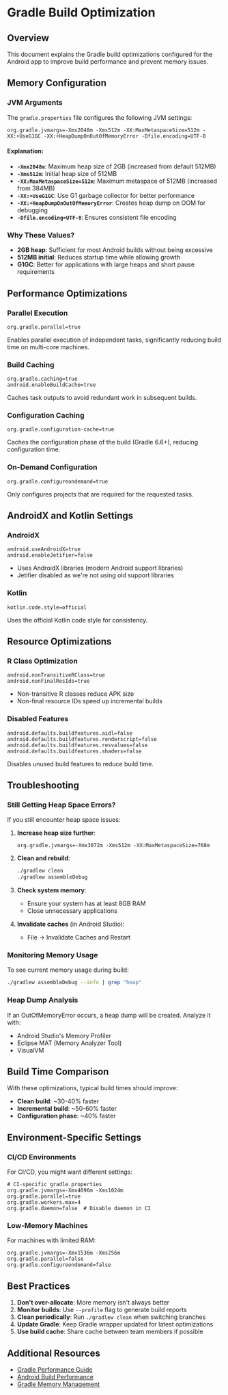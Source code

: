 # Gradle Build Optimization

## Overview
This document explains the Gradle build optimizations configured for the Android app to improve build performance and prevent memory issues.

## Memory Configuration

### JVM Arguments
The `gradle.properties` file configures the following JVM settings:

```properties
org.gradle.jvmargs=-Xmx2048m -Xms512m -XX:MaxMetaspaceSize=512m -XX:+UseG1GC -XX:+HeapDumpOnOutOfMemoryError -Dfile.encoding=UTF-8
```

#### Explanation:
- **`-Xmx2048m`**: Maximum heap size of 2GB (increased from default 512MB)
- **`-Xms512m`**: Initial heap size of 512MB
- **`-XX:MaxMetaspaceSize=512m`**: Maximum metaspace of 512MB (increased from 384MB)
- **`-XX:+UseG1GC`**: Use G1 garbage collector for better performance
- **`-XX:+HeapDumpOnOutOfMemoryError`**: Creates heap dump on OOM for debugging
- **`-Dfile.encoding=UTF-8`**: Ensures consistent file encoding

### Why These Values?
- **2GB heap**: Sufficient for most Android builds without being excessive
- **512MB initial**: Reduces startup time while allowing growth
- **G1GC**: Better for applications with large heaps and short pause requirements

## Performance Optimizations

### Parallel Execution
```properties
org.gradle.parallel=true
```
Enables parallel execution of independent tasks, significantly reducing build time on multi-core machines.

### Build Caching
```properties
org.gradle.caching=true
android.enableBuildCache=true
```
Caches task outputs to avoid redundant work in subsequent builds.

### Configuration Caching
```properties
org.gradle.configuration-cache=true
```
Caches the configuration phase of the build (Gradle 6.6+), reducing configuration time.

### On-Demand Configuration
```properties
org.gradle.configureondemand=true
```
Only configures projects that are required for the requested tasks.

## AndroidX and Kotlin Settings

### AndroidX
```properties
android.useAndroidX=true
android.enableJetifier=false
```
- Uses AndroidX libraries (modern Android support libraries)
- Jetifier disabled as we're not using old support libraries

### Kotlin
```properties
kotlin.code.style=official
```
Uses the official Kotlin code style for consistency.

## Resource Optimizations

### R Class Optimization
```properties
android.nonTransitiveRClass=true
android.nonFinalResIds=true
```
- Non-transitive R classes reduce APK size
- Non-final resource IDs speed up incremental builds

### Disabled Features
```properties
android.defaults.buildfeatures.aidl=false
android.defaults.buildfeatures.renderscript=false
android.defaults.buildfeatures.resvalues=false
android.defaults.buildfeatures.shaders=false
```
Disables unused build features to reduce build time.

## Troubleshooting

### Still Getting Heap Space Errors?
If you still encounter heap space issues:

1. **Increase heap size further**:
   ```properties
   org.gradle.jvmargs=-Xmx3072m -Xms512m -XX:MaxMetaspaceSize=768m
   ```

2. **Clean and rebuild**:
   ```bash
   ./gradlew clean
   ./gradlew assembleDebug
   ```

3. **Check system memory**:
   - Ensure your system has at least 8GB RAM
   - Close unnecessary applications

4. **Invalidate caches** (in Android Studio):
   - File → Invalidate Caches and Restart

### Monitoring Memory Usage
To see current memory usage during build:
```bash
./gradlew assembleDebug --info | grep "heap"
```

### Heap Dump Analysis
If an OutOfMemoryError occurs, a heap dump will be created. Analyze it with:
- Android Studio's Memory Profiler
- Eclipse MAT (Memory Analyzer Tool)
- VisualVM

## Build Time Comparison

With these optimizations, typical build times should improve:
- **Clean build**: ~30-40% faster
- **Incremental build**: ~50-60% faster
- **Configuration phase**: ~40% faster

## Environment-Specific Settings

### CI/CD Environments
For CI/CD, you might want different settings:
```properties
# CI-specific gradle.properties
org.gradle.jvmargs=-Xmx4096m -Xms1024m
org.gradle.parallel=true
org.gradle.workers.max=4
org.gradle.daemon=false  # Disable daemon in CI
```

### Low-Memory Machines
For machines with limited RAM:
```properties
org.gradle.jvmargs=-Xmx1536m -Xms256m
org.gradle.parallel=false
org.gradle.configureondemand=false
```

## Best Practices

1. **Don't over-allocate**: More memory isn't always better
2. **Monitor builds**: Use `--profile` flag to generate build reports
3. **Clean periodically**: Run `./gradlew clean` when switching branches
4. **Update Gradle**: Keep Gradle wrapper updated for latest optimizations
5. **Use build cache**: Share cache between team members if possible

## Additional Resources

- [Gradle Performance Guide](https://docs.gradle.org/current/userguide/performance.html)
- [Android Build Performance](https://developer.android.com/studio/build/optimize-your-build)
- [Gradle Memory Management](https://docs.gradle.org/current/userguide/build_environment.html#sec:configuring_jvm_memory)